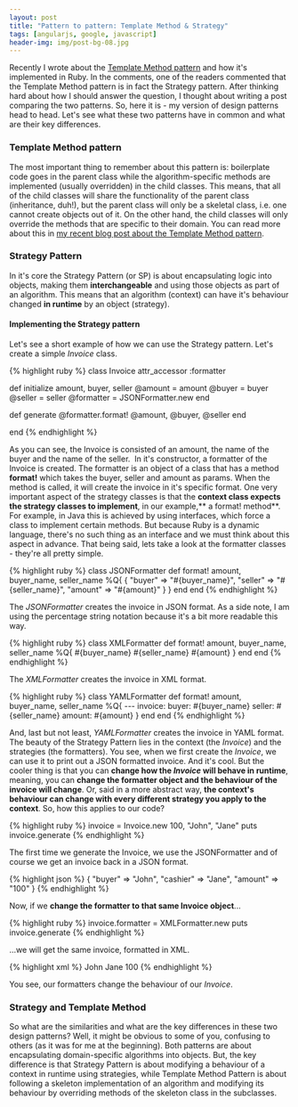 ```yaml
---
layout: post
title: "Pattern to pattern: Template Method & Strategy"
tags: [angularjs, google, javascript]
header-img: img/post-bg-08.jpg
---
```


Recently I wrote about the [Template Method pattern](http://rubylogs.com/template-method-pattern-in-ruby/ "Template Method Pattern in Ruby") and how it's implemented in Ruby. In the comments, one of the readers commented that the Template Method pattern is in fact the Strategy pattern. After thinking hard about how I should answer the question, I thought about writing a post comparing the two patterns. So, here it is - my version of design patterns head to head. Let's see what these two patterns have in common and what are their key differences.

### Template Method pattern

The most important thing to remember about this pattern is: boilerplate code goes in the parent class while the algorithm-specific methods are implemented (usually overridden) in the child classes. This means, that all of the child classes will share the functionality of the parent class (inheritance, duh!), but the parent class will only be a skeletal class, i.e. one cannot create objects out of it. On the other hand, the child classes will only override the methods that are specific to their domain. You can read more about this in [my recent blog post about the Template Method pattern](http://rubylogs.com/template-method-pattern-in-ruby/).

### Strategy Pattern

In it's core the Strategy Pattern (or SP) is about encapsulating logic into objects, making them **interchangeable** and using those objects as part of an algorithm. This means that an algorithm (context) can have it's behaviour changed **in runtime** by an object (strategy).

#### Implementing the Strategy pattern

Let's see a short example of how we can use the Strategy pattern. Let's create a simple _Invoice_ class.

{% highlight ruby %}
class Invoice
  attr_accessor :formatter

  def initialize amount, buyer, seller
    @amount = amount
    @buyer = buyer
    @seller = seller
    @formatter = JSONFormatter.new
  end

  def generate
    @formatter.format! @amount, @buyer, @seller
  end

end
{% endhighlight %}

As you can see, the Invoice is consisted of an amount, the name of the buyer and the name of the seller.  In it's constructor, a formatter of the Invoice is created. The formatter is an object of a class that has a method **format!** which takes the buyer, seller and amount as params. When the method is called, it will create the invoice in it's specific format. One very important aspect of the strategy classes is that the **context class expects the strategy classes to implement**, in our example,** a format! method**. For example, in Java this is achieved by using interfaces, which force a class to implement certain methods. But because Ruby is a dynamic language, there's no such thing as an interface and we must think about this aspect in advance. That being said, lets take a look at the formatter classes - they're all pretty simple.

{% highlight ruby %}
class JSONFormatter
  def format! amount, buyer_name, seller_name
    %Q{
      {
        "buyer" => "#{buyer_name}",
        "seller" => "#{seller_name}",
        "amount" => "#{amount}"
      }
    }
  end
end
{% endhighlight %}

The _JSONFormatter_ creates the invoice in JSON format. As a side note, I am using the percentage string notation because it's a bit more readable this way.

{% highlight ruby %}
class XMLFormatter
  def format! amount, buyer_name, seller_name
    %Q{
     <invoice>
       <buyer>#{buyer_name}</buyer>
       <seller>#{seller_name}</seller>
       <amount>#{amount}</amount>
     </invoice>
   }
  end
end
{% endhighlight %}

The _XMLFormatter_ creates the invoice in XML format.

{% highlight ruby %}
class YAMLFormatter
  def format! amount, buyer_name, seller_name
    %Q{
      ---
      invoice:
        buyer: #{buyer_name}
        seller: #{seller_name}
        amount: #{amount}
    }
  end
end
{% endhighlight %}

And, last but not least, _YAMLFormatter_ creates the invoice in YAML format. The beauty of the Strategy Pattern lies in the context (the _Invoice_) and the strategies (the formatters). You see, when we first create the _Invoice_, we can use it to print out a JSON formatted invoice. And it's cool. But the cooler thing is that you can **change how the _Invoice_ will behave in runtime**, meaning, you can **change the formatter object and the behaviour of the invoice will change**. Or, said in a more abstract way, **the context's behaviour can change with every different strategy you apply to the context**. So, how this applies to our code?

{% highlight ruby %}
invoice = Invoice.new 100, "John", "Jane"
puts invoice.generate
{% endhighlight %}

The first time we generate the Invoice, we use the JSONFormatter and of course we get an invoice back in a JSON format.

{% highlight json %}
{
  "buyer" => "John",
  "cashier" => "Jane",
  "amount" => "100"
}
{% endhighlight %}

Now, if we **change the formatter to that same Invoice object**...

{% highlight ruby %}
invoice.formatter = XMLFormatter.new
puts invoice.generate
{% endhighlight %}

...we will get the same invoice, formatted in XML.

{% highlight xml %}
<invoice>
  <buyer>John</buyer>
  <cashier>Jane</cashier>
  <amount>100</amount>
</invoice>
{% endhighlight %}

You see, our formatters change the behaviour of our _Invoice_.

### Strategy and Template Method

So what are the similarities and what are the key differences in these two design patterns? Well, it might be obvious to some of you, confusing to others (as it was for me at the beginning). Both patterns are about encapsulating domain-specific algorithms into objects. But, the key difference is that Strategy Pattern is about modifying a behaviour of a context in runtime using strategies, while Template Method Pattern is about following a skeleton implementation of an algorithm and modifying its behaviour by overriding methods of the skeleton class in the subclasses.
